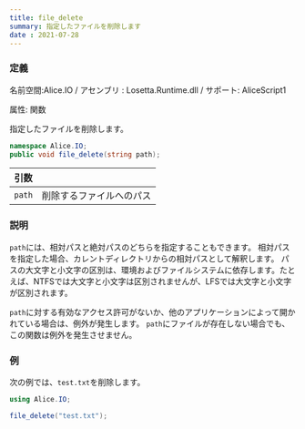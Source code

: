 ```yaml
---
title: file_delete
summary: 指定したファイルを削除します
date : 2021-07-28
---
```

### 定義
名前空間:Alice.IO / アセンブリ : Losetta.Runtime.dll / サポート: AliceScript1

属性: 関数

指定したファイルを削除します。

```cs title="AliceScript"
namespace Alice.IO;
public void file_delete(string path);
```

|引数| |
|-|-|
|`path`|削除するファイルへのパス|

### 説明
`path`には、相対パスと絶対パスのどちらを指定することもできます。
相対パスを指定した場合、カレントディレクトリからの相対パスとして解釈します。
パスの大文字と小文字の区別は、環境およびファイルシステムに依存します。たとえば、NTFSでは大文字と小文字は区別されませんが、LFSでは大文字と小文字が区別されます。

`path`に対する有効なアクセス許可がないか、他のアプリケーションによって開かれている場合は、例外が発生します。
`path`にファイルが存在しない場合でも、この関数は例外を発生させません。
### 例
次の例では、`test.txt`を削除します。

```cs title="AliceScript"
using Alice.IO;

file_delete("test.txt");
```
